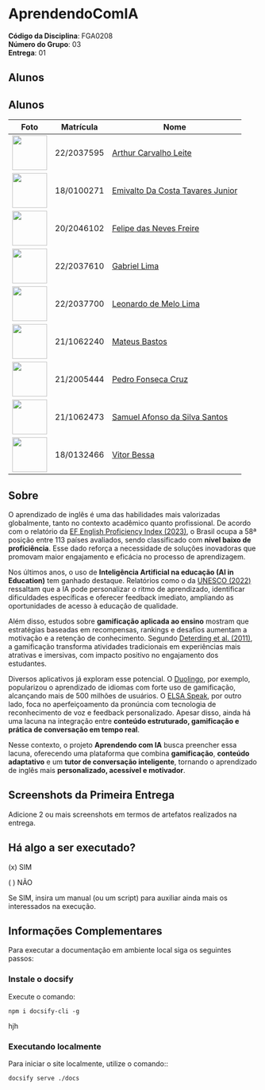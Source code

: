 # AprendendoComIA

**Código da Disciplina**: FGA0208<br>
**Número do Grupo**: 03<br>
**Entrega**: 01<br>

## Alunos

## Alunos

| Foto | Matrícula | Nome |
|------|-----------|------|
| <img src="https://avatars.githubusercontent.com/u/170873899?v=4" height="70"> | 22/2037595 | [Arthur Carvalho Leite](https://github.com/arthurlleite) |
| <img src="https://avatars.githubusercontent.com/u/138714054?v=4" height="70"> | 18/0100271 | [Emivalto Da Costa Tavares Junior](https://github.com/EmivaltoJrr) |
| <img src="https://avatars.githubusercontent.com/u/62055315?v=4" height="70"> | 20/2046102 | [Felipe das Neves Freire](https://github.com/FelipeFreire-gf) |
| <img src="https://avatars.githubusercontent.com/u/116119327?v=4" height="70"> | 22/2037610 | [Gabriel Lima](https://github.com/leozinlima) |
| <img src="https://avatars.githubusercontent.com/u/105813929?v=4" height="70"> | 22/2037700 | [Leonardo de Melo Lima](https://github.com/leozinlima) |
| <img src="https://avatars.githubusercontent.com/u/164573233?v=4" height="70"> | 21/1062240 | [Mateus Bastos](https://github.com/MateuSansete) |
| <img src="https://avatars.githubusercontent.com/u/52254091?v=4" height="70"> | 21/2005444 | [Pedro Fonseca Cruz](https://github.com/pfc15) |
| <img src="https://avatars.githubusercontent.com/u/106821260?v=4" height="70"> | 21/1062473 | [Samuel Afonso da Silva Santos](https://github.com/SamuelAfonso) |
| <img src="https://avatars.githubusercontent.com/u/118318004?v=4" height="70"> | 18/0132466 | [Vitor Bessa](https://github.com/Bessazs) |


 
## Sobre

O aprendizado de inglês é uma das habilidades mais valorizadas globalmente, tanto no contexto acadêmico quanto profissional. De acordo com o relatório da [EF English Proficiency Index (2023)](https://www.ef.com.br/epi/), o Brasil ocupa a 58ª posição entre 113 países avaliados, sendo classificado com **nível baixo de proficiência**. Esse dado reforça a necessidade de soluções inovadoras que promovam maior engajamento e eficácia no processo de aprendizagem.  

Nos últimos anos, o uso de **Inteligência Artificial na educação (AI in Education)** tem ganhado destaque. Relatórios como o da [UNESCO (2022)](https://unesdoc.unesco.org/ark:/48223/pf0000376709) ressaltam que a IA pode personalizar o ritmo de aprendizado, identificar dificuldades específicas e oferecer feedback imediato, ampliando as oportunidades de acesso à educação de qualidade.  

Além disso, estudos sobre **gamificação aplicada ao ensino** mostram que estratégias baseadas em recompensas, rankings e desafios aumentam a motivação e a retenção de conhecimento. Segundo [Deterding et al. (2011)](https://dl.acm.org/doi/10.1145/2181037.2181040), a gamificação transforma atividades tradicionais em experiências mais atrativas e imersivas, com impacto positivo no engajamento dos estudantes.  

Diversos aplicativos já exploram esse potencial. O [Duolingo](https://www.duolingo.com/press), por exemplo, popularizou o aprendizado de idiomas com forte uso de gamificação, alcançando mais de 500 milhões de usuários. O [ELSA Speak](https://elsaspeak.com/), por outro lado, foca no aperfeiçoamento da pronúncia com tecnologia de reconhecimento de voz e feedback personalizado. Apesar disso, ainda há uma lacuna na integração entre **conteúdo estruturado, gamificação e prática de conversação em tempo real**.  

Nesse contexto, o projeto **Aprendendo com IA** busca preencher essa lacuna, oferecendo uma plataforma que combina **gamificação**, **conteúdo adaptativo** e um **tutor de conversação inteligente**, tornando o aprendizado de inglês mais **personalizado, acessível e motivador**.

## Screenshots da Primeira Entrega
Adicione 2 ou mais screenshots em termos de artefatos realizados na entrega.

## Há algo a ser executado?

(x) SIM

( ) NÃO

Se SIM, insira um manual (ou um script) para auxiliar ainda mais os interessados na execução.

## Informações Complementares 

Para executar a documentação em ambiente local siga os seguintes passos:

### Instale o docsify

Execute o comando:

```shell
npm i docsify-cli -g
```
hjh
### Executando localmente

Para iniciar o site localmente, utilize o comando::

```shell
docsify serve ./docs
```
